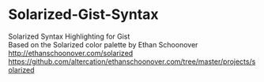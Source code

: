 Solarized-Gist-Syntax
=====================

Solarized Syntax Highlighting for Gist<br>
Based on the Solarized color palette by Ethan Schoonover 
http://ethanschoonover.com/solarized
https://github.com/altercation/ethanschoonover.com/tree/master/projects/solarized